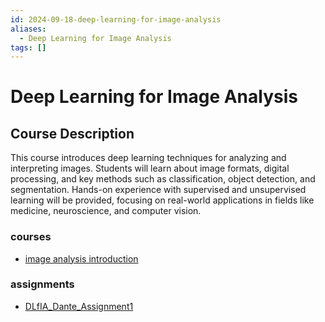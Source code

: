 ```yaml
---
id: 2024-09-18-deep-learning-for-image-analysis
aliases:
  - Deep Learning for Image Analysis
tags: []
---
```


# Deep Learning for Image Analysis

## Course Description

This course introduces deep learning techniques for analyzing and interpreting images. Students will learn about image formats, digital processing, and key methods such as classification, object detection, and segmentation. Hands-on experience with supervised and unsupervised learning will be provided, focusing on real-world applications in fields like medicine, neuroscience, and computer vision.

### courses

- [image analysis introduction](2024-09-18-image-analysis-introduction.md)

### assignments

- [DLfIA_Dante_Assignment1](2024-10-08-dlfia_dante_assignment1.md)
